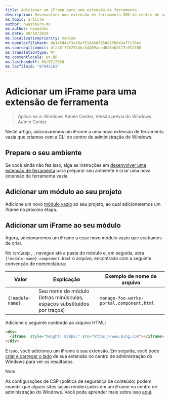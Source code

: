 ```yaml
---
title: Adicionar um iFrame para uma extensão de ferramenta
description: Desenvolver uma extensão de ferramenta SDK do centro de administração do Windows (projeto Honolulu) – adicionar um iFrame a uma extensão de ferramenta
ms.topic: article
author: nwashburn-ms
ms.author: niwashbu
ms.date: 09/18/2018
ms.localizationpriority: medium
ms.openlocfilehash: da145d4ef3a58af51846d395081fb643af7c78ac
ms.sourcegitcommit: dfa48f77b751dbc34409aced628eb2f17c912f08
ms.translationtype: MT
ms.contentlocale: pt-BR
ms.lasthandoff: 08/07/2020
ms.locfileid: "87945103"
---
```

# <a name="add-an-iframe-to-a-tool-extension"></a>Adicionar um iFrame para uma extensão de ferramenta

>Aplica-se a: Windows Admin Center, Versão prévia do Windows Admin Center

Neste artigo, adicionaremos um iFrame a uma nova extensão de ferramenta vazia que criamos com a CLI do centro de administração do Windows.

## <a name="prepare-your-environment"></a>Prepare o seu ambiente ##

Se você ainda não fez isso, siga as instruções em [desenvolver uma extensão de ferramenta](../develop-tool.md) para preparar seu ambiente e criar uma nova extensão de ferramenta vazia.

## <a name="add-a-module-to-your-project"></a>Adicionar um módulo ao seu projeto ##

Adicione um novo [módulo vazio](add-module.md) ao seu projeto, ao qual adicionaremos um iframe na próxima etapa.

## <a name="add-an-iframe-to-your-module"></a>Adicionar um iFrame ao seu módulo ##

Agora, adicionaremos um iFrame a esse novo módulo vazio que acabamos de criar.

No \src\app \, , navegue até a pasta do módulo e, em seguida, abra ```{!module-name}.component.html``` o arquivo, encontrado com a seguinte convenção de nomenclatura:

| Valor | Explicação | Exemplo de nome de arquivo |
| ----- | ----------- | ------- |
| ```{!module-name}``` | Seu nome do módulo (letras minúsculas, espaços substituídos por traços) | ```manage-foo-works-portal.component.html``` |

Adicione o seguinte conteúdo ao arquivo HTML:

``` html
<div>
  <iframe  style="height: 850px;" src="https://www.bing.com"></iframe>
</div>
```

É isso, você adicionou um iFrame à sua extensão.  Em seguida, você pode [criar e carregar o lado](../develop-tool.md#build-and-side-load-your-extension) de sua extensão no centro de administração do Windows para ver os resultados.

> [!Note]
> As configurações de CSP (política de segurança de conteúdo) podem impedir que alguns sites sejam renderizados em um iFrame no centro de administração do Windows. Você pode aprender mais sobre isso [aqui](https://content-security-policy.com/).
